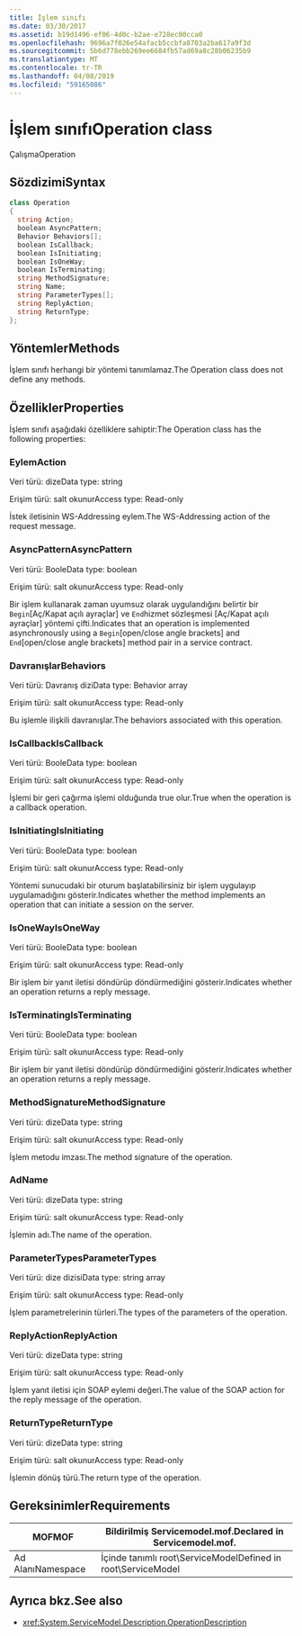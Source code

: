 ```yaml
---
title: İşlem sınıfı
ms.date: 03/30/2017
ms.assetid: b19d1496-ef06-4d0c-b2ae-e728ec00cca0
ms.openlocfilehash: 9696a7f026e54afacb5ccbfa8703a2ba617a9f3d
ms.sourcegitcommit: 5b6d778ebb269ee6684fb57ad69a8c28b06235b9
ms.translationtype: MT
ms.contentlocale: tr-TR
ms.lasthandoff: 04/08/2019
ms.locfileid: "59165086"
---
```

# <a name="operation-class"></a><span data-ttu-id="162f4-102">İşlem sınıfı</span><span class="sxs-lookup"><span data-stu-id="162f4-102">Operation class</span></span>
<span data-ttu-id="162f4-103">Çalışma</span><span class="sxs-lookup"><span data-stu-id="162f4-103">Operation</span></span>  
  
## <a name="syntax"></a><span data-ttu-id="162f4-104">Sözdizimi</span><span class="sxs-lookup"><span data-stu-id="162f4-104">Syntax</span></span>  
  
```csharp
class Operation  
{  
  string Action;  
  boolean AsyncPattern;  
  Behavior Behaviors[];  
  boolean IsCallback;  
  boolean IsInitiating;  
  boolean IsOneWay;  
  boolean IsTerminating;  
  string MethodSignature;  
  string Name;  
  string ParameterTypes[];  
  string ReplyAction;  
  string ReturnType;  
};  
```  
  
## <a name="methods"></a><span data-ttu-id="162f4-105">Yöntemler</span><span class="sxs-lookup"><span data-stu-id="162f4-105">Methods</span></span>  
 <span data-ttu-id="162f4-106">İşlem sınıfı herhangi bir yöntemi tanımlamaz.</span><span class="sxs-lookup"><span data-stu-id="162f4-106">The Operation class does not define any methods.</span></span>  
  
## <a name="properties"></a><span data-ttu-id="162f4-107">Özellikler</span><span class="sxs-lookup"><span data-stu-id="162f4-107">Properties</span></span>  
 <span data-ttu-id="162f4-108">İşlem sınıfı aşağıdaki özelliklere sahiptir:</span><span class="sxs-lookup"><span data-stu-id="162f4-108">The Operation class has the following properties:</span></span>  
  
### <a name="action"></a><span data-ttu-id="162f4-109">Eylem</span><span class="sxs-lookup"><span data-stu-id="162f4-109">Action</span></span>  
 <span data-ttu-id="162f4-110">Veri türü: dize</span><span class="sxs-lookup"><span data-stu-id="162f4-110">Data type: string</span></span>  
  
 <span data-ttu-id="162f4-111">Erişim türü: salt okunur</span><span class="sxs-lookup"><span data-stu-id="162f4-111">Access type: Read-only</span></span>  
  
 <span data-ttu-id="162f4-112">İstek iletisinin WS-Addressing eylem.</span><span class="sxs-lookup"><span data-stu-id="162f4-112">The WS-Addressing action of the request message.</span></span>  
  
### <a name="asyncpattern"></a><span data-ttu-id="162f4-113">AsyncPattern</span><span class="sxs-lookup"><span data-stu-id="162f4-113">AsyncPattern</span></span>  
 <span data-ttu-id="162f4-114">Veri türü: Boole</span><span class="sxs-lookup"><span data-stu-id="162f4-114">Data type: boolean</span></span>  
  
 <span data-ttu-id="162f4-115">Erişim türü: salt okunur</span><span class="sxs-lookup"><span data-stu-id="162f4-115">Access type: Read-only</span></span>  
  
 <span data-ttu-id="162f4-116">Bir işlem kullanarak zaman uyumsuz olarak uygulandığını belirtir bir `Begin`[Aç/Kapat açılı ayraçlar] ve `End`hizmet sözleşmesi [Aç/Kapat açılı ayraçlar] yöntemi çifti.</span><span class="sxs-lookup"><span data-stu-id="162f4-116">Indicates that an operation is implemented asynchronously using a `Begin`[open/close angle brackets] and `End`[open/close angle brackets] method pair in a service contract.</span></span>  
  
### <a name="behaviors"></a><span data-ttu-id="162f4-117">Davranışlar</span><span class="sxs-lookup"><span data-stu-id="162f4-117">Behaviors</span></span>  
 <span data-ttu-id="162f4-118">Veri türü: Davranış dizi</span><span class="sxs-lookup"><span data-stu-id="162f4-118">Data type: Behavior array</span></span>  
  
 <span data-ttu-id="162f4-119">Erişim türü: salt okunur</span><span class="sxs-lookup"><span data-stu-id="162f4-119">Access type: Read-only</span></span>  
  
 <span data-ttu-id="162f4-120">Bu işlemle ilişkili davranışlar.</span><span class="sxs-lookup"><span data-stu-id="162f4-120">The behaviors associated with this operation.</span></span>  
  
### <a name="iscallback"></a><span data-ttu-id="162f4-121">IsCallback</span><span class="sxs-lookup"><span data-stu-id="162f4-121">IsCallback</span></span>  
 <span data-ttu-id="162f4-122">Veri türü: Boole</span><span class="sxs-lookup"><span data-stu-id="162f4-122">Data type: boolean</span></span>  
  
 <span data-ttu-id="162f4-123">Erişim türü: salt okunur</span><span class="sxs-lookup"><span data-stu-id="162f4-123">Access type: Read-only</span></span>  
  
 <span data-ttu-id="162f4-124">İşlemi bir geri çağırma işlemi olduğunda true olur.</span><span class="sxs-lookup"><span data-stu-id="162f4-124">True when the operation is a callback operation.</span></span>  
  
### <a name="isinitiating"></a><span data-ttu-id="162f4-125">IsInitiating</span><span class="sxs-lookup"><span data-stu-id="162f4-125">IsInitiating</span></span>  
 <span data-ttu-id="162f4-126">Veri türü: Boole</span><span class="sxs-lookup"><span data-stu-id="162f4-126">Data type: boolean</span></span>  
  
 <span data-ttu-id="162f4-127">Erişim türü: salt okunur</span><span class="sxs-lookup"><span data-stu-id="162f4-127">Access type: Read-only</span></span>  
  
 <span data-ttu-id="162f4-128">Yöntemi sunucudaki bir oturum başlatabilirsiniz bir işlem uygulayıp uygulamadığını gösterir.</span><span class="sxs-lookup"><span data-stu-id="162f4-128">Indicates whether the method implements an operation that can initiate a session on the server.</span></span>  
  
### <a name="isoneway"></a><span data-ttu-id="162f4-129">IsOneWay</span><span class="sxs-lookup"><span data-stu-id="162f4-129">IsOneWay</span></span>  
 <span data-ttu-id="162f4-130">Veri türü: Boole</span><span class="sxs-lookup"><span data-stu-id="162f4-130">Data type: boolean</span></span>  
  
 <span data-ttu-id="162f4-131">Erişim türü: salt okunur</span><span class="sxs-lookup"><span data-stu-id="162f4-131">Access type: Read-only</span></span>  
  
 <span data-ttu-id="162f4-132">Bir işlem bir yanıt iletisi döndürüp döndürmediğini gösterir.</span><span class="sxs-lookup"><span data-stu-id="162f4-132">Indicates whether an operation returns a reply message.</span></span>  
  
### <a name="isterminating"></a><span data-ttu-id="162f4-133">IsTerminating</span><span class="sxs-lookup"><span data-stu-id="162f4-133">IsTerminating</span></span>  
 <span data-ttu-id="162f4-134">Veri türü: Boole</span><span class="sxs-lookup"><span data-stu-id="162f4-134">Data type: boolean</span></span>  
  
 <span data-ttu-id="162f4-135">Erişim türü: salt okunur</span><span class="sxs-lookup"><span data-stu-id="162f4-135">Access type: Read-only</span></span>  
  
 <span data-ttu-id="162f4-136">Bir işlem bir yanıt iletisi döndürüp döndürmediğini gösterir.</span><span class="sxs-lookup"><span data-stu-id="162f4-136">Indicates whether an operation returns a reply message.</span></span>  
  
### <a name="methodsignature"></a><span data-ttu-id="162f4-137">MethodSignature</span><span class="sxs-lookup"><span data-stu-id="162f4-137">MethodSignature</span></span>  
 <span data-ttu-id="162f4-138">Veri türü: dize</span><span class="sxs-lookup"><span data-stu-id="162f4-138">Data type: string</span></span>  
  
 <span data-ttu-id="162f4-139">Erişim türü: salt okunur</span><span class="sxs-lookup"><span data-stu-id="162f4-139">Access type: Read-only</span></span>  
  
 <span data-ttu-id="162f4-140">İşlem metodu imzası.</span><span class="sxs-lookup"><span data-stu-id="162f4-140">The method signature of the operation.</span></span>  
  
### <a name="name"></a><span data-ttu-id="162f4-141">Ad</span><span class="sxs-lookup"><span data-stu-id="162f4-141">Name</span></span>  
 <span data-ttu-id="162f4-142">Veri türü: dize</span><span class="sxs-lookup"><span data-stu-id="162f4-142">Data type: string</span></span>  
  
 <span data-ttu-id="162f4-143">Erişim türü: salt okunur</span><span class="sxs-lookup"><span data-stu-id="162f4-143">Access type: Read-only</span></span>  
  
 <span data-ttu-id="162f4-144">İşlemin adı.</span><span class="sxs-lookup"><span data-stu-id="162f4-144">The name of the operation.</span></span>  
  
### <a name="parametertypes"></a><span data-ttu-id="162f4-145">ParameterTypes</span><span class="sxs-lookup"><span data-stu-id="162f4-145">ParameterTypes</span></span>  
 <span data-ttu-id="162f4-146">Veri türü: dize dizisi</span><span class="sxs-lookup"><span data-stu-id="162f4-146">Data type: string array</span></span>  
  
 <span data-ttu-id="162f4-147">Erişim türü: salt okunur</span><span class="sxs-lookup"><span data-stu-id="162f4-147">Access type: Read-only</span></span>  
  
 <span data-ttu-id="162f4-148">İşlem parametrelerinin türleri.</span><span class="sxs-lookup"><span data-stu-id="162f4-148">The types of the parameters of the operation.</span></span>  
  
### <a name="replyaction"></a><span data-ttu-id="162f4-149">ReplyAction</span><span class="sxs-lookup"><span data-stu-id="162f4-149">ReplyAction</span></span>  
 <span data-ttu-id="162f4-150">Veri türü: dize</span><span class="sxs-lookup"><span data-stu-id="162f4-150">Data type: string</span></span>  
  
 <span data-ttu-id="162f4-151">Erişim türü: salt okunur</span><span class="sxs-lookup"><span data-stu-id="162f4-151">Access type: Read-only</span></span>  
  
 <span data-ttu-id="162f4-152">İşlem yanıt iletisi için SOAP eylemi değeri.</span><span class="sxs-lookup"><span data-stu-id="162f4-152">The value of the SOAP action for the reply message of the operation.</span></span>  
  
### <a name="returntype"></a><span data-ttu-id="162f4-153">ReturnType</span><span class="sxs-lookup"><span data-stu-id="162f4-153">ReturnType</span></span>  
 <span data-ttu-id="162f4-154">Veri türü: dize</span><span class="sxs-lookup"><span data-stu-id="162f4-154">Data type: string</span></span>  
  
 <span data-ttu-id="162f4-155">Erişim türü: salt okunur</span><span class="sxs-lookup"><span data-stu-id="162f4-155">Access type: Read-only</span></span>  
  
 <span data-ttu-id="162f4-156">İşlemin dönüş türü.</span><span class="sxs-lookup"><span data-stu-id="162f4-156">The return type of the operation.</span></span>  
  
## <a name="requirements"></a><span data-ttu-id="162f4-157">Gereksinimler</span><span class="sxs-lookup"><span data-stu-id="162f4-157">Requirements</span></span>  
  
|<span data-ttu-id="162f4-158">MOF</span><span class="sxs-lookup"><span data-stu-id="162f4-158">MOF</span></span>|<span data-ttu-id="162f4-159">Bildirilmiş Servicemodel.mof.</span><span class="sxs-lookup"><span data-stu-id="162f4-159">Declared in Servicemodel.mof.</span></span>|  
|---------|-----------------------------------|  
|<span data-ttu-id="162f4-160">Ad Alanı</span><span class="sxs-lookup"><span data-stu-id="162f4-160">Namespace</span></span>|<span data-ttu-id="162f4-161">İçinde tanımlı root\ServiceModel</span><span class="sxs-lookup"><span data-stu-id="162f4-161">Defined in root\ServiceModel</span></span>|  
  
## <a name="see-also"></a><span data-ttu-id="162f4-162">Ayrıca bkz.</span><span class="sxs-lookup"><span data-stu-id="162f4-162">See also</span></span>

- <xref:System.ServiceModel.Description.OperationDescription>
